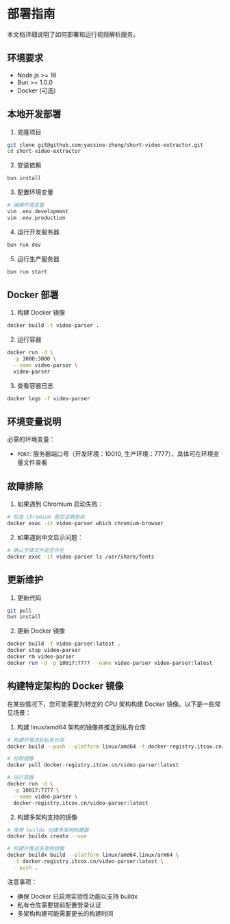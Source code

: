 # 部署指南

本文档详细说明了如何部署和运行视频解析服务。

## 环境要求

- Node.js >= 18
- Bun >= 1.0.0
- Docker (可选)

## 本地开发部署

1. 克隆项目

```bash
git clone git@github.com:yassine-zhang/short-video-extractor.git
cd short-video-extractor
```

2. 安装依赖

```bash
bun install
```

3. 配置环境变量

```bash
# 编辑环境变量
vim .env.development
vim .env.production
```

4. 运行开发服务器

```bash
bun run dev
```

5. 运行生产服务器

```bash
bun run start
```

## Docker 部署

1. 构建 Docker 镜像

```bash
docker build -t video-parser .
```

2. 运行容器

```bash
docker run -d \
  -p 3000:3000 \
  --name video-parser \
  video-parser
```

3. 查看容器日志

```bash
docker logs -f video-parser
```

## 环境变量说明

必需的环境变量：

- `PORT`: 服务器端口号（开发环境：10010, 生产环境：7777），具体可在环境变量文件查看

## 故障排除

1. 如果遇到 Chromium 启动失败：

```bash
# 检查 Chromium 是否正确安装
docker exec -it video-parser which chromium-browser
```

2. 如果遇到中文显示问题：

```bash
# 确认字体文件是否存在
docker exec -it video-parser ls /usr/share/fonts
```

## 更新维护

1. 更新代码

```bash
git pull
bun install
```

2. 更新 Docker 镜像

```bash
docker build -t video-parser:latest .
docker stop video-parser
docker rm video-parser
docker run -d -p 10017:7777 --name video-parser video-parser:latest
```

## 构建特定架构的 Docker 镜像

在某些情况下，您可能需要为特定的 CPU 架构构建 Docker 镜像。以下是一些常见场景：

1. 构建 linux/amd64 架构的镜像并推送到私有仓库

```bash
# 构建并推送到私有仓库
docker build --push --platform linux/amd64 -t docker-registry.itcox.cn/video-parser:latest .

# 拉取镜像
docker pull docker-registry.itcox.cn/video-parser:latest

# 运行容器
docker run -d \
  -p 10017:7777 \
  --name video-parser \
  docker-registry.itcox.cn/video-parser:latest
```

2. 构建多架构支持的镜像

```bash
# 使用 buildx 创建多架构构建器
docker buildx create --use

# 构建并推送多架构镜像
docker buildx build --platform linux/amd64,linux/arm64 \
  -t docker-registry.itcox.cn/video-parser:latest \
  --push .
```

注意事项：

- 确保 Docker 已启用实验性功能以支持 buildx
- 私有仓库需要提前配置登录认证
- 多架构构建可能需要更长的构建时间
